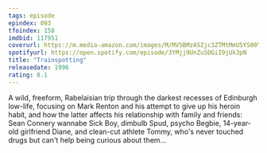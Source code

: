 ```yaml
---
tags: episode
epindex: 093
tfoindex: 158
imdbid: 117951
coverurl: https://m.media-amazon.com/images/M/MV5BMzA5Zjc3ZTMtMmU5YS00YTMwLWI4MWUtYTU0YTVmNjVmODZhXkEyXkFqcGdeQXVyNjU0OTQ0OTY@._V1_SY300_CR0,0,202,300_.jpg
spotifyurl: https://open.spotify.com/episode/3YMjj9UnZuSDGiI9jUk3pN
title: "Trainspotting"
releasedate: 1996
rating: 8.1
---
```


A wild, freeform, Rabelaisian trip through the darkest recesses of Edinburgh low-life, focusing on Mark Renton and his attempt to give up his heroin habit, and how the latter affects his relationship with family and friends: Sean Connery wannabe Sick Boy, dimbulb Spud, psycho Begbie, 14-year-old girlfriend Diane, and clean-cut athlete Tommy, who's never touched drugs but can't help being curious about them...